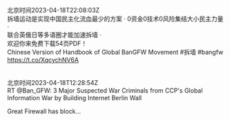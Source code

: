北京时间2023-04-18T22:08:03Z<br>拆墙运动是实现中国民主化流血最少的方案 ·
 0资金0技术0风险集结大小民主力量 ·  
联合英俄日等多语圈才能加速拆墙 ·  
欢迎你来免费下载54页PDF！   
Chinese Version of Handbook of Global BanGFW Movement   #拆墙 #bangfw 
https://t.co/XqcychNV6A<br><br><br>北京时间2023-04-18T12:28:54Z<br>RT @Ban_GFW: 3  Major Suspected War Criminals  from CCP's Global Information War by Building Internet Berlin Wall

Great Firewall has block…<br><br><br>